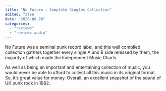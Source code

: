 ```yaml
---
title: "No Future - Complete Singles Collection"
edited: false
date: "2020-08-28"
categories:
  - "reviews"
  - "reviews-audio"
---
```


No Future was a seminal punk record label, and this well compiled collection gathers together every single A and B side released by them, the majority of which made the Independent Music Charts.

As well as being an important and entertaining collection of music, you would never be able to afford to collect all this music in its original format. So, it’s great value for money. Overall, an excellent snapshot of the sound of UK punk rock in 1982.
